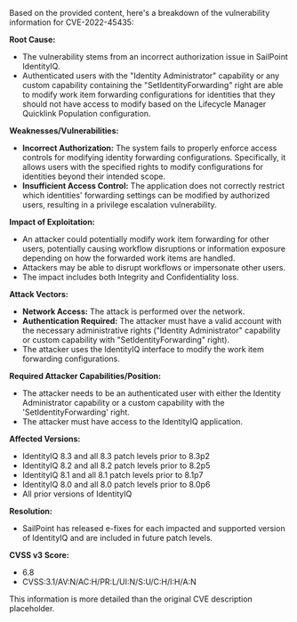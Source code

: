 Based on the provided content, here's a breakdown of the vulnerability information for CVE-2022-45435:

**Root Cause:**
- The vulnerability stems from an incorrect authorization issue in SailPoint IdentityIQ.
- Authenticated users with the "Identity Administrator" capability or any custom capability containing the "SetIdentityForwarding" right are able to modify work item forwarding configurations for identities that they should not have access to modify based on the Lifecycle Manager Quicklink Population configuration.

**Weaknesses/Vulnerabilities:**
- **Incorrect Authorization:** The system fails to properly enforce access controls for modifying identity forwarding configurations. Specifically, it allows users with the specified rights to modify configurations for identities beyond their intended scope.
- **Insufficient Access Control:** The application does not correctly restrict which identities' forwarding settings can be modified by authorized users, resulting in a privilege escalation vulnerability.

**Impact of Exploitation:**
- An attacker could potentially modify work item forwarding for other users, potentially causing workflow disruptions or information exposure depending on how the forwarded work items are handled.
- Attackers may be able to disrupt workflows or impersonate other users.
- The impact includes both Integrity and Confidentiality loss.

**Attack Vectors:**
- **Network Access:** The attack is performed over the network.
- **Authentication Required:** The attacker must have a valid account with the necessary administrative rights ("Identity Administrator" capability or custom capability with "SetIdentityForwarding" right).
- The attacker uses the IdentityIQ interface to modify the work item forwarding configurations.

**Required Attacker Capabilities/Position:**
-  The attacker needs to be an authenticated user with either the Identity Administrator capability or a custom capability with the 'SetIdentityForwarding' right.
- The attacker must have access to the IdentityIQ application.

**Affected Versions:**
- IdentityIQ 8.3 and all 8.3 patch levels prior to 8.3p2
- IdentityIQ 8.2 and all 8.2 patch levels prior to 8.2p5
- IdentityIQ 8.1 and all 8.1 patch levels prior to 8.1p7
- IdentityIQ 8.0 and all 8.0 patch levels prior to 8.0p6
- All prior versions of IdentityIQ

**Resolution:**
- SailPoint has released e-fixes for each impacted and supported version of IdentityIQ and are included in future patch levels.

**CVSS v3 Score:**
- 6.8
- CVSS:3.1/AV:N/AC:H/PR:L/UI:N/S:U/C:H/I:H/A:N

This information is more detailed than the original CVE description placeholder.